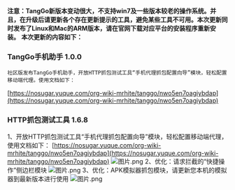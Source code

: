 
**注意：TangGo新版本变动很大，不支持win7及一些版本较老的操作系统。并且，在升级后请更新各个存在更新提示的工具，避免某些工具不可用。本次更新同时发布了Linux和Mac的ARM版本，请在官网下载对应平台的安装程序重新安装。**
**本次更新的内容如下：**
### TangGo手机助手 1.0.0
 	社区版发布TangGo手机助手，开放HTTP抓包测试工具“手机代理抓包配置向导”模块，轻松配置移动端代理。使用文档如下：
[https://nosugar.yuque.com/org-wiki-mrhite/tanggo/nwo5en7oagiybdap](https://nosugar.yuque.com/org-wiki-mrhite/tanggo/nwo5en7oagiybdap)
### HTTP抓包测试工具 1.6.8 
 1、开放HTTP抓包测试工具“手机代理抓包配置向导”模块，轻松配置移动端代理，使用文档如下：
[https://nosugar.yuque.com/org-wiki-mrhite/tanggo/nwo5en7oagiybdap](https://nosugar.yuque.com/org-wiki-mrhite/tanggo/nwo5en7oagiybdap)
![图片.png](https://cdn.nlark.com/yuque/0/2024/png/1052418/1723687291740-60d21622-cd81-413e-b384-c9f4e84fb45e.png#averageHue=%23959ca6&clientId=uce4388c2-29cd-4&from=paste&height=1620&id=u15a238cb&originHeight=1620&originWidth=2735&originalType=binary&ratio=1&rotation=0&showTitle=false&size=391787&status=done&style=stroke&taskId=ud8aeb6d3-7602-42da-a81e-136b8634609&title=&width=2735)
	2、优化：请求拦截的“快捷操作”侧边栏模块 
![图片.png](https://cdn.nlark.com/yuque/0/2024/png/1052418/1723687569187-ab95d3d7-ce30-42c3-a7e5-334a5387fb9b.png#averageHue=%2328282a&clientId=uce4388c2-29cd-4&from=paste&height=1620&id=u857f1412&originHeight=1620&originWidth=2735&originalType=binary&ratio=1&rotation=0&showTitle=false&size=373817&status=done&style=stroke&taskId=u0c6f993f-4d72-4ca7-8696-8b1bbb51600&title=&width=2735)	3、优化：APK模拟器抓包模块，请更新您本机的模拟器到最新版本进行使用
![图片.png](https://cdn.nlark.com/yuque/0/2024/png/1052418/1723687631855-0642a73a-05ae-4cff-954a-0dd9c8057223.png#averageHue=%23606c76&clientId=uce4388c2-29cd-4&from=paste&height=1620&id=u7431de05&originHeight=1620&originWidth=2735&originalType=binary&ratio=1&rotation=0&showTitle=false&size=414529&status=done&style=stroke&taskId=u2056750b-e653-41c0-9d38-fb17bd256bd&title=&width=2735)
